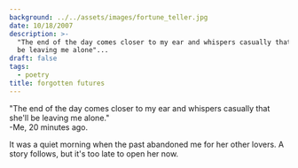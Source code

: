```yaml
---
background: ../../assets/images/fortune_teller.jpg
date: 10/18/2007
description: >-
  "The end of the day comes closer to my ear and whispers casually that she'll
  be leaving me alone"...
draft: false
tags:
  - poetry
title: forgotten futures
---
```

  
"The end of the day comes closer to my ear and whispers casually that she'll be leaving me alone."  
\-Me, 20 minutes ago.  
  
It was a quiet morning when the past abandoned me for her other lovers. A story follows, but it's too late to open her now.  
